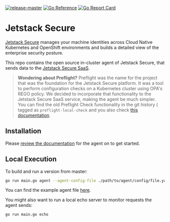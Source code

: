 [![release-master](https://github.com/jetstack/preflight/actions/workflows/release-master.yml/badge.svg)](https://github.com/jetstack/preflight/actions/workflows/release-master.yml)
[![Go Reference](https://pkg.go.dev/badge/github.com/jetstack/preflight.svg)](https://pkg.go.dev/github.com/jetstack/preflight)
[![Go Report Card](https://goreportcard.com/badge/github.com/jetstack/preflight)](https://goreportcard.com/report/github.com/jetstack/preflight)

# Jetstack Secure

[Jetstack Secure](https://www.jetstack.io/jetstack-secure/) manages your machine identities across Cloud Native Kubernetes and OpenShift environments and builds a detailed view of the enterprise security posture.

This repo contains the open source in-cluster agent of Jetstack Secure, that sends data to the [Jetstack Secure
SaaS](https://platform.jetstack.io).

> **Wondering about Preflight?** Preflight was the name for the project that was the foundation for the Jetstack Secure platform. It was a tool to perform configuration checks on a Kubernetes cluster using OPA's REGO policy. We decided to incorporate that functionality to the Jetstack Secure SaaS service, making the agent be much simpler. You can find the old Preflight Check functionality in the git history ( tagged as `preflight-local-check` and you also check [this documentation](https://github.com/jetstack/jetstack-secure/blob/preflight-local-check/docs/check.md).

## Installation

Please [review the documentation](https://platform.jetstack.io/docs/agent) for
the agent on to get started.

## Local Execution

To build and run a version from master:

```bash
go run main.go agent --agent-config-file ./path/to/agent/config/file.yaml
```

You can find the example agent file
[here](https://github.com/jetstack/preflight/blob/master/agent.yaml).

You might also want to run a local echo server to monitor requests the agent
sends:

```bash
go run main.go echo
```
